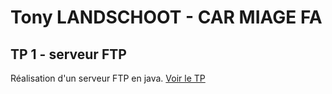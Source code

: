 # Tony LANDSCHOOT - CAR MIAGE FA

## TP 1 - serveur FTP
Réalisation d'un serveur FTP en java. [Voir le TP](https://github.com/landscht/car_miage/tree/master/serveur-ftp)
